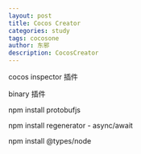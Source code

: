 ```yaml
---
layout: post
title: Cocos Creator
categories: study
tags: cocosone
author: 东邪
description: CocosCreator
---
```


cocos inspector 插件

binary 插件

npm install protobufjs

npm install regenerator - async/await

npm install @types/node